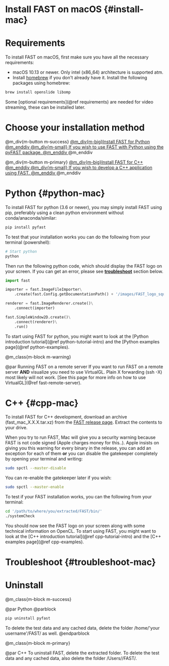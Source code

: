 Install FAST on macOS {#install-mac}
======================

Requirements
==================
To install FAST on macOS, first make sure you have all the necessary requirements:
- macOS 10.13 or newer. Only intel (x86_64) architecture is supported atm.
- Install [homebrew](https://brew.sh/) if you don't already have it. Install the following packages using homebrew:  
```bash
brew install openslide libomp
```

Some [optional requirements](@ref requirements) are needed for video streaming, these can be installed later. 

Choose your installation method
==================

@m_div{m-button m-success} <a href="#python-mac">@m_div{m-big}Install FAST for Python @m_enddiv @m_div{m-small} If you wish to use FAST with Python using the pyFAST package. @m_enddiv </a> @m_enddiv

@m_div{m-button m-primary} <a href="#cpp-mac">@m_div{m-big}Install FAST for C++ @m_enddiv @m_div{m-small} If you wish to develop a C++ application using FAST. @m_enddiv </a> @m_enddiv

Python  {#python-mac}
=================

To install FAST for python (3.6 or newer), you may simply install FAST using pip, preferably using a clean python environment without conda/anaconda/similar:

```bash
pip install pyfast
```

To test that your installation works you can do the following from your terminal (powershell):

```bash
# Start python
python
```

Then run the following python code, which should display the FAST logo on your screen. If you can get an error, please see **[troubleshoot](#troubleshoot-mac)** section below.

```py
import fast

importer = fast.ImageFileImporter\
    .create(fast.Config.getDocumentationPath() + '/images/FAST_logo_square.png')

renderer = fast.ImageRenderer.create()\
    .connect(importer)

fast.SimpleWindow2D.create()\
    .connect(renderer)\
    .run()
```

To start using FAST for python, you might want to look at the [Python introduction tutorial](@ref python-tutorial-intro)
and the [Python examples page](@ref python-examples).

@m_class{m-block m-warning}

@par Running FAST on a remote server
If you want to run FAST on a remote server <b>AND</b> visualize you need to use VirtualGL.
Plain X forwarding (ssh -X) most likely will not work.
[See this page for more info on how to use VirtualGL](@ref fast-remote-server).

C++ {#cpp-mac}
==============
To install FAST for C++ development, download an archive (fast_mac_X.X.X.tar.xz) from the [FAST release page](https://github.com/smistad/FAST/releases).
Extract the contents to your drive.

When you try to run FAST, Mac will give you a security warning because FAST is not code signed (Apple charges money for this..).
Apple insists on giving you this warning for every binary in the release, you can add an exception for each of them
**or** you can disable the gatekeeper completely by opening your terminal and writing:

```bash
sudo spctl --master-disable
```

You can re-enable the gatekeeper later if you wish:

```bash
sudo spctl --master-enable
```

To test if your FAST installation works, you can the following from your terminal:
```bash
cd '/path/to/where/you/extracted/FAST/bin/'
./systemCheck
```

You should now see the FAST logo on your screen along with some technical information on OpenCL.
To start using FAST, you might want to look at the [C++ introduction tutorial](@ref cpp-tutorial-intro)
and the [C++ examples page](@ref cpp-examples).

Troubleshoot {#troubleshoot-mac}
================

Uninstall
================

@m_class{m-block m-success}

@par Python
@parblock
```bash
pip uninstall pyfast
``` 
To delete the test data and any cached data, delete the folder /home/'your username'/FAST/ as well.
@endparblock

@m_class{m-block m-primary}

@par C++
To uninstall FAST, delete the extracted folder.
To delete the test data and any cached data, also delete the folder /Users/<your username>/FAST/.
